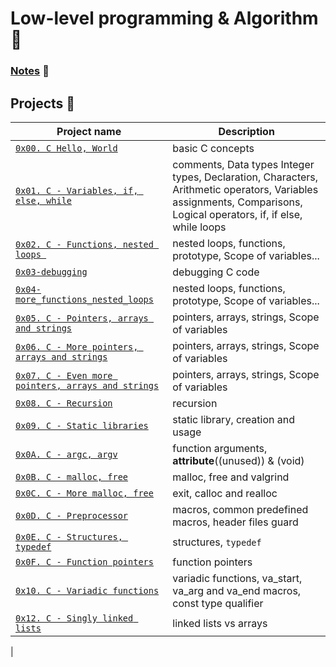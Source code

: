# Low-level programming & Algorithm :robot:

### [Notes](./notes) :notebook:

## Projects :rocket:

| Project name                                                                         | Description                                                                                                                                                        |
| ------------------------------------------------------------------------------------ | ------------------------------------------------------------------------------------------------------------------------------------------------------------------ |
| [`0x00. C Hello, World`](./0x00-hello_world)                                         | basic C concepts                                                                                                                                                   |
| [`0x01. C - Variables, if, else, while`](./0x01-variables_if_else_while)             | comments, Data types Integer types, Declaration, Characters, Arithmetic operators, Variables assignments, Comparisons, Logical operators, if, if else, while loops |
| [`0x02. C - Functions, nested loops `](./0x02-functions_nested_loops)                | nested loops, functions, prototype, Scope of variables...                                                                                                          |
| [`0x03-debugging`](./0x03-debugging)                                                 | debugging C code                                                                                                                                                   |
| [`0x04-more_functions_nested_loops`](./0x04-more_functions_nested_loops)             | nested loops, functions, prototype, Scope of variables...                                                                                                          |
| [`0x05. C - Pointers, arrays and strings`](./0x05-pointers_arrays_strings)           | pointers, arrays, strings, Scope of variables                                                                                                                      |
| [`0x06. C - More pointers, arrays and strings`](./0x06-pointers_arrays_strings)      | pointers, arrays, strings, Scope of variables                                                                                                                      |
| [`0x07. C - Even more pointers, arrays and strings`](./0x07-pointers_arrays_strings) | pointers, arrays, strings, Scope of variables                                                                                                                      |
| [`0x08. C - Recursion`](./0x08-recursion)                                            | recursion                                                                                                                                                          |
| [`0x09. C - Static libraries`](./0x09-static_libraries)                                            | static library, creation and usage                                                                                                                                                         |
| [`0x0A. C - argc, argv`](./0x0A-argc_argv)                                            | function arguments, __attribute__((unused)) & (void)                                                                                                                                                        |
| [`0x0B. C - malloc, free`](./0x0B-malloc_free)                                            | malloc, free and valgrind                                                                                                                                                      |
| [`0x0C. C - More malloc, free`](./0x0C-more_malloc_free)                                            | exit, calloc and realloc                                                                                                                                                    |
| [`0x0D. C - Preprocessor`](./0x0D-preprocessor)                                            | macros, common predefined macros, header files guard                                                                                                                                                   |
| [`0x0E. C - Structures, typedef`](./0x0E-structures_typedef)                                            |  structures, `typedef`                                                                                                                                                  |
| [`0x0F. C - Function pointers`](./0x0F-function_pointers)                                            |  function pointers                                                                                                                                                 |
| [`0x10. C - Variadic functions`](./0x10-variadic_functions)                                            | variadic functions, va_start, va_arg and va_end macros, const type qualifier 
| [`0x12. C - Singly linked lists`](./0x12-singly_linked_lists)                                            |  linked lists vs arrays
 |
